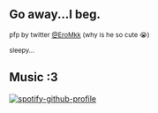 ## Go away...I beg. ##

<sup> pfp by twitter [@EroMkk](https://twitter.com/EroMkk) (why is he so cute 😭) </sup>

<sup> sleepy... </sup>


## Music :3 ##
[![spotify-github-profile](https://spotify-github-profile.kittinanx.com/api/view?uid=t0gd8xx6cc2ymdgcogo9hjs5w&cover_image=true&theme=default&show_offline=false&background_color=121212&interchange=false&bar_color=53b14f&bar_color_cover=true)](https://spotify-github-profile.kittinanx.com/api/view?uid=t0gd8xx6cc2ymdgcogo9hjs5w&redirect=true)

<!---
1Ingsoc/1Ingsoc is a ✨ special ✨ repository because its `README.md` (this file) appears on your GitHub profile.
You can click the Preview link to take a look at your changes.
--->
